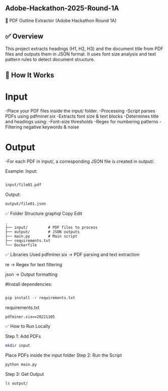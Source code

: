 ## Adobe-Hackathon-2025-Round-1A
📄 PDF Outline Extractor (Adobe Hackathon Round 1A)

## ✅ Overview
This project extracts headings (H1, H2, H3) and the document title from PDF files and outputs them in JSON format. It uses font size analysis and text pattern rules to detect document structure.

## 🚀 How It Works
# Input
-Place your PDF files inside the input/ folder.
-Processing
-Script parses PDFs using pdfminer.six
-Extracts font size & text blocks
-Determines title and headings using:
-Font-size thresholds
-Regex for numbering patterns
-Filtering negative keywords & noise

# Output
-For each PDF in input/, a corresponding JSON file is created in output/.

Example:
Input:

```bash

input/file01.pdf
```
Output:

```bash
output/file01.json
```
✅ Folder Structure
graphql
Copy
Edit
```
.
├── input/         # PDF files to process
├── output/        # JSON outputs
├── main.py        # Main script
├── requirements.txt
└── Dockerfile
```
✅ Libraries Used
pdfminer.six → PDF parsing and text extraction

re → Regex for text filtering

json → Output formatting

#Install dependencies:

```bash

pip install -r requirements.txt
```
requirements.txt
```bash
pdfminer.six==20221105
```
✅ How to Run Locally

Step 1: Add PDFs
```bash
mkdir input
```
Place PDFs inside the input folder
Step 2: Run the Script
```bash
python main.py
```
Step 3: Get Output
```bash
ls output/

